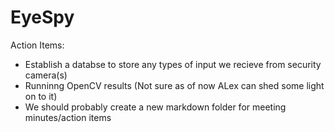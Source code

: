 # EyeSpy

Action Items:
- Establish a databse to store any types of input we recieve from security camera(s)
- Runninng OpenCV results (Not sure as of now ALex can shed some light on to it)
- We should probably create a new markdown folder for meeting minutes/action items
